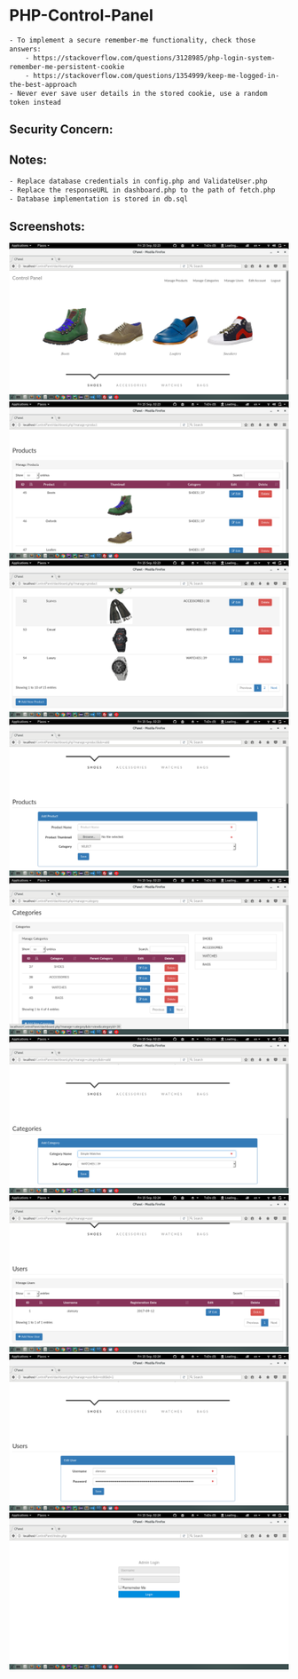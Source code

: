 # PHP-Control-Panel
	- To implement a secure remember-me functionality, check those answers:
		- https://stackoverflow.com/questions/3128985/php-login-system-remember-me-persistent-cookie
		- https://stackoverflow.com/questions/1354999/keep-me-logged-in-the-best-approach
	- Never ever save user details in the stored cookie, use a random token instead
## Security Concern:

## Notes:

	- Replace database credentials in config.php and ValidateUser.php
	- Replace the responseURL in dashboard.php to the path of fetch.php
	- Database implementation is stored in db.sql

## Screenshots:

![1](https://github.com/alansary/PHP-Control-Panel/blob/master/screenshots/1.png)
![2](https://github.com/alansary/PHP-Control-Panel/blob/master/screenshots/2.png)
![3](https://github.com/alansary/PHP-Control-Panel/blob/master/screenshots/3.png)
![4](https://github.com/alansary/PHP-Control-Panel/blob/master/screenshots/4.png)
![5](https://github.com/alansary/PHP-Control-Panel/blob/master/screenshots/5.png)
![6](https://github.com/alansary/PHP-Control-Panel/blob/master/screenshots/6.png)
![7](https://github.com/alansary/PHP-Control-Panel/blob/master/screenshots/7.png)
![8](https://github.com/alansary/PHP-Control-Panel/blob/master/screenshots/8.png)
![9](https://github.com/alansary/PHP-Control-Panel/blob/master/screenshots/9.png)

